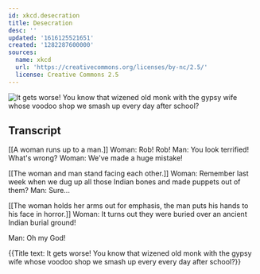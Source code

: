 ```yaml
---
id: xkcd.desecration
title: Desecration
desc: ''
updated: '1616125521651'
created: '1282287600000'
sources:
  name: xkcd
  url: 'https://creativecommons.org/licenses/by-nc/2.5/'
  license: Creative Commons 2.5
---
```

![It gets worse! You know that wizened old monk with the gypsy wife whose voodoo shop we smash up every day after school?](https://imgs.xkcd.com/comics/desecration.png)

## Transcript
[[A woman runs up to a man.]]
Woman: Rob! Rob!
Man: You look terrified! What's wrong?
Woman: We've made a huge mistake!

[[The woman and man stand facing each other.]]
Woman: Remember last week when we dug up all those Indian bones and made puppets out of them?
Man: Sure...

[[The woman holds her arms out for emphasis, the man puts his hands to his face in horror.]]
Woman: It turns out they were buried over an 
ancient Indian burial ground!

Man: 
Oh my God!


{{Title text: It gets worse! You know that wizened old monk with the gypsy wife whose voodoo shop we smash up every every day after school?}}
